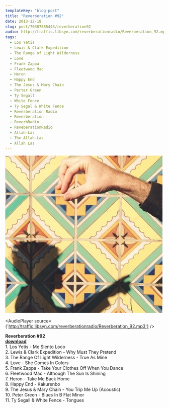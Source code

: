 ```yaml
---
templateKey: "blog-post"
title: "Reverberation #92"
date: 2013-12-18
slug: post/70387585443/reverberation92
audio: http://traffic.libsyn.com/reverberationradio/Reverberation_92.mp3
tags:
  - Los Yetis
  - Lewis & Clark Expedition
  - The Range of Light Wilderness
  - Love
  - Frank Zappa
  - Fleetwood Mac
  - Heron
  - Happy End
  - The Jesus & Mary Chain
  - Perter Green
  - Ty Segall
  - White Fence
  - Ty Segal & White Fence
  - Reverberation Radio
  - Reverberation
  - ReverbRadio
  - ReveberationRadio
  - Allah-Las
  - The Allah-Las
  - Allah Las
---
```


![Reverberation #92](../images/3ebde4ef335a5cf39a7f212dfe802dd3ff2c9bf035936065f374178a52cd4f7c.jpg)

<AudioPlayer source={'http://traffic.libsyn.com/reverberationradio/Reverberation_92.mp3'} />

<p><strong>Reverberation #92<br /></strong><a href="http://traffic.libsyn.com/reverberationradio/Reverberation_92.mp3" title="download"><strong>download</strong><br /></a>1. Los Yetis - Me Siento Loco<br />2. Lewis &amp; Clark Expedition - Why Must They Pretend<br />3. The Range Of Light Wilderness - True As Mine<br />4. Love - She Comes In Colors<br />5. Frank Zappa - Take Your Clothes Off When You Dance<br />6. Fleetwood Mac - Although The Sun Is Shining<br />7. Heron - Take Me Back Home<br />8. Happy End - Kakurenbo<br />9. The Jesus &amp; Mary Chain - You Trip Me Up (Acoustic)<br />10. Peter Green - Blues In B Flat Minor<br />11. Ty Segall &amp; White Fence - Tongues</p>
